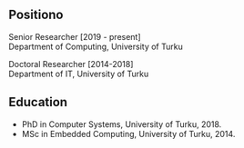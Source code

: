 ## Positiono
Senior Researcher [2019 - present]  
Department of Computing, University of Turku

Doctoral Researcher [2014-2018]  
Department of IT, University of Turku

## Education

- PhD in Computer Systems, University of Turku, 2018. 
- MSc in Embedded Computing, University of Turku, 2014.

